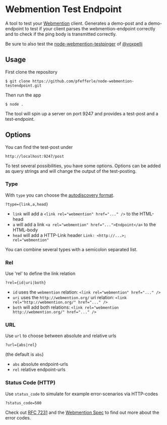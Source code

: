 # Webmention Test Endpoint

A tool to test your [Webmention](https://www.w3.org/TR/webmention/) client. Generates a demo-post and a demo-endpoint to test if your client parses the webmention-endpoint correctly and to check if the ping body is transmitted correctly.

Be sure to also test the [node-webmention-testpinger](https://github.com/voxpelli/node-webmention-testpinger) of [@voxpelli](https://github.com/voxpelli)

## Usage

First clone the repository

    $ git clone https://github.com/pfefferle/node-webmention-testendpoint.git

Then run the app

    $ node .

The tool will spin up a server on port 9247 and provides a test-post and a test-endpoint.

## Options

You can find the test-post under

    http://localhost:9247/post

To test several possibilities, you have some options. Options can be added as query strings and will change the output of the test-posting.

### Type

With `type` you can choose the [autodiscovery format](https://www.w3.org/TR/webmention/#sender-discovers-receiver-webmention-endpoint).

    ?type={link,a,head}

* `link` will add a `<link rel="webmention" href="..." />` to the HTML-head
* `a` will add a link `<a rel="webmention" href="...">Endpoint</a>` to the HTML-body
* `head` will add a HTTP-Link header `Link: <http://...>; rel="webmention"`

You can combine several types with a semicolon separated list.

### Rel

Use 'rel' to define the link relation

    ?rel={id|uri|both}

* `id` uses the `webmention` relation: `<link rel="webmention" href="..." />`
* `uri` uses the `http://webmention.org/` uri relation: `<link rel="http://webmention.org/" href="..." />`
* `both` will add both relations: `<link rel="webmention http://webmention.org/" href="..." />`

### URL

Use `url` to choose between absolute and relative urls

    ?url={abs|rel}

(the default is `abs`)

* `abs` absolute endpoint-urls
* `rel` relative endpoint-urls

### Status Code (HTTP)

Use `status_code` to simulate for example error-scenarios via HTTP-codes

    ?status_code=500

Check out [RFC 7231](http://tools.ietf.org/html/rfc7231) and the [Webmention Spec](https://www.w3.org/TR/webmention/#error-responses) to find out more about the error codes.
